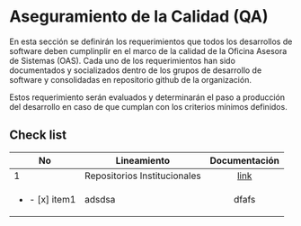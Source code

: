# Aseguramiento de la Calidad (QA)

En esta sección se definirán los requerimientos que todos los desarrollos de software deben cumplinplir en el marco de la calidad de la Oficina Asesora de Sistemas (OAS). Cada uno de los requerimientos han sido documentados y socializados dentro de los grupos de desarrollo de software y consolidadas en repositorio github de la organización.   

Estos requerimiento serán evaluados y determinarán el paso a producción del desarrollo en caso de que cumplan con los criterios mínimos definidos.

## Check list

No |Lineamiento | Documentación
--- | --- | :---:
1 | Repositorios Institucionales | [link](https://github.com/udistrital/introduccion_oas#2-repositorios-institucionales-herb)
 <ul><li>- [x] item1</li></ul>| adsdsa | dfafs
